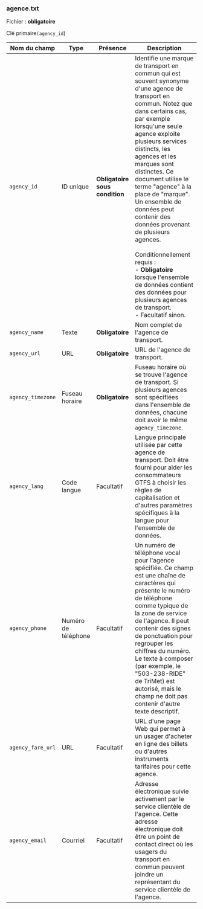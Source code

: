 ### agence.txt

Fichier : **obligatoire**

Clé primaire`(agency_id`)

| Nom du champ      | Type                | Présence                       | Description                                                                                                                                                                                                                                                                                                                                                                                                                                                                                                                                                                                   |
| ----------------- | ------------------- | ------------------------------ | --------------------------------------------------------------------------------------------------------------------------------------------------------------------------------------------------------------------------------------------------------------------------------------------------------------------------------------------------------------------------------------------------------------------------------------------------------------------------------------------------------------------------------------------------------------------------------------------- |
| `agency_id`       | ID unique           | **Obligatoire sous condition** | Identifie une marque de transport en commun qui est souvent synonyme d'une agence de transport en commun. Notez que dans certains cas, par exemple lorsqu'une seule agence exploite plusieurs services distincts, les agences et les marques sont distinctes. Ce document utilise le terme "agence" à la place de "marque". Un ensemble de données peut contenir des données provenant de plusieurs agences. <br /><br />Conditionnellement requis :<br />- **Obligatoire** lorsque l'ensemble de données contient des données pour plusieurs agences de transport. <br />- Facultatif sinon. |
| `agency_name`     | Texte               | **Obligatoire**                | Nom complet de l'agence de transport.                                                                                                                                                                                                                                                                                                                                                                                                                                                                                                                                                         |
| `agency_url`      | URL                 | **Obligatoire**                | URL de l'agence de transport.                                                                                                                                                                                                                                                                                                                                                                                                                                                                                                                                                                 |
| `agency_timezone` | Fuseau horaire      | **Obligatoire**                | Fuseau horaire où se trouve l'agence de transport. Si plusieurs agences sont spécifiées dans l'ensemble de données, chacune doit avoir le même `agency_timezone`.                                                                                                                                                                                                                                                                                                                                                                                                                             |
| `agency_lang`     | Code langue         | Facultatif                     | Langue principale utilisée par cette agence de transport. Doit être fourni pour aider les consommateurs GTFS à choisir les règles de capitalisation et d'autres paramètres spécifiques à la langue pour l'ensemble de données.                                                                                                                                                                                                                                                                                                                                                                |
| `agency_phone`    | Numéro de téléphone | Facultatif                     | Un numéro de téléphone vocal pour l'agence spécifiée. Ce champ est une chaîne de caractères qui présente le numéro de téléphone comme typique de la zone de service de l'agence. Il peut contenir des signes de ponctuation pour regrouper les chiffres du numéro. Le texte à composer (par exemple, le "503-238-RIDE" de TriMet) est autorisé, mais le champ ne doit pas contenir d'autre texte descriptif.                                                                                                                                                                                  |
| `agency_fare_url` | URL                 | Facultatif                     | URL d'une page Web qui permet à un usager d'acheter en ligne des billets ou d'autres instruments tarifaires pour cette agence.                                                                                                                                                                                                                                                                                                                                                                                                                                                                |
| `agency_email`    | Courriel            | Facultatif                     | Adresse électronique suivie activement par le service clientèle de l'agence. Cette adresse électronique doit être un point de contact direct où les usagers du transport en commun peuvent joindre un représentant du service clientèle de l'agence.                                                                                                                                                                                                                                                                                                                                          |
